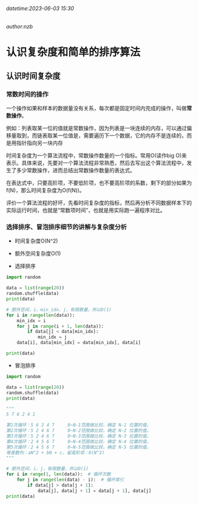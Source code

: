 ###### datetime:2023-06-03 15:30

###### author:nzb

# 认识复杂度和简单的排序算法

## 认识时间复杂度

### 常数时间的操作

一个操作如果和样本的数据量没有关系，每次都是固定时间内完成的操作，叫做**常数操作**。

例如：列表取某一位的值就是常数操作，因为列表是一块连续的内存，可以通过偏移量取到，而链表取某一位值是，需要遍历下一个数据，它的内存不是连续的，而是用指针指向另一块内存

时间复杂度为一个算法流程中，常数操作数量的一个指标。常用O(读作big O)来表示。具体来说，先要对一个算法流程非常熟悉，然后去写出这个算法流程中，发生了多少常数操作，进而总结出常数操作数量的表达式。

在表达式中，只要高阶项，不要低阶项，也不要高阶项的系数，剩下的部分如果为f(N)，那么时间复杂度为O(f(N))。

评价一个算法流程的好坏，先看时间复杂度的指标，然后再分析不同数据样本下的实际运行时间，也就是“常数项时间”，也就是用实际跑一遍程序对比。

### 选择排序、冒泡排序细节的讲解与复杂度分析

- 时间复杂度O(N^2)

- 额外空间复杂度O(1)

- 选择排序

```python
import random

data = list(range(20))
random.shuffle(data)
print(data)

# 额外空间，i、min_idx、j，有限数量，所以O(1)
for i in range(len(data)):     
    min_idx = i                 
    for j in range(i + 1, len(data)):
        if data[j] < data[min_idx]:
            min_idx = j
    data[i], data[min_idx] = data[min_idx], data[i]

print(data)
```

- 冒泡排序

```python
import random

data = list(range(20))
random.shuffle(data)
print(data)

"""
5 7 6 2 4 1

第1次循环：5 6 2 4 7     0~N-1范围做比较，确定 N-1 位置的值，
第2次循环：5 2 4 6 7     0~N-2范围做比较，确定 N-2 位置的值，
第3次循环：5 2 4 6 7     0~N-3范围做比较，确定 N-3 位置的值，
第4次循环：2 4 5 6 7     0~N-4范围做比较，确定 N-4 位置的值，
第5次循环：2 4 5 6 7     0~N-5范围做比较，确定 N-5 位置的值，
等差数列：aN^2 + bN + c，留高阶项：O(N^2)
"""

# 额外空间，i、j，有限数量，所以O(1)
for i in range(1, len(data)):  # 循环次数
    for j in range(len(data) - i):  # 循环索引
        if data[j] > data[j + 1]:
            data[j], data[j + 1] = data[j + 1], data[j]
print(data)
```